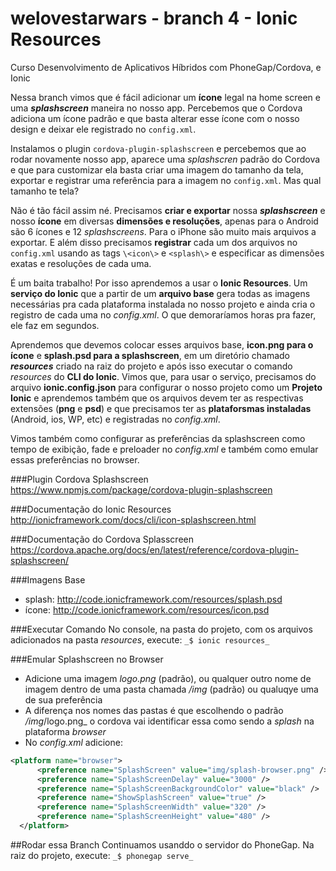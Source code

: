 # welovestarwars - branch 4 - Ionic Resources
Curso Desenvolvimento de Aplicativos Híbridos com PhoneGap/Cordova, e Ionic

Nessa branch vimos que é fácil adicionar um **ícone** legal na home screen e uma **_splashscreen_** maneira no nosso app. Percebemos que o Cordova adiciona um ícone padrão e que basta alterar esse ícone com o nosso design e deixar ele registrado no `config.xml`.

Instalamos o plugin `cordova-plugin-splashscreen` e percebemos que ao rodar novamente nosso app, aparece uma _splashscren_ padrão do Cordova e que para customizar ela basta criar uma imagem do tamanho da tela, exportar e registrar uma referência para a imagem no `config.xml`. Mas qual tamanho te tela?

Não é tão fácil assim né. Precisamos **criar e exportar** nossa **_splashscreen_** e nosso **ícone** em diversas **dimensões e resoluções**, apenas para o Android são 6 ícones e 12 _splashscreens_. Para o iPhone são muito mais arquivos a exportar. E além disso precisamos **registrar** cada um dos arquivos no `config.xml` usando as tags `\<icon\>` e `<splash\>` e especificar as dimensões exatas e resoluções de cada uma.

É um baita trabalho! Por isso aprendemos a usar o **Ionic Resources**. Um **serviço do Ionic** que a partir de um **arquivo base** gera todas as imagens necessárias pra cada plataforma instalada no nosso projeto e ainda cria o registro de cada uma no _config.xml_. O que demoraríamos horas pra fazer, ele faz em segundos.

Aprendemos que devemos colocar esses arquivos base, **icon.png para o ícone** e **splash.psd para a splashscreen**, em um diretório chamado **_resources_** criado na raiz do projeto e após isso executar o comando _resources_ do **CLI do Ionic**. Vimos que, para usar o serviço, precisamos do arquivo **ionic.config.json** para configurar o nosso projeto como um **Projeto Ionic** e aprendemos também que os arquivos devem ter as respectivas extensões (**png** e **psd**) e que precisamos ter as **plataforsmas instaladas** (Android, ios, WP, etc) e registradas no _config.xml_.

Vimos também como configurar as preferências da splashscreen como tempo de exibição, fade e preloader no _config.xml_ e também como emular essas preferências no browser.

###Plugin Cordova Splashscreen
https://www.npmjs.com/package/cordova-plugin-splashscreen

###Documentação do Ionic Resources
http://ionicframework.com/docs/cli/icon-splashscreen.html

###Documentação do Cordova Splasscreen
https://cordova.apache.org/docs/en/latest/reference/cordova-plugin-splashscreen/

###Imagens Base
- splash: http://code.ionicframework.com/resources/splash.psd
- ícone: http://code.ionicframework.com/resources/icon.psd

###Executar Comando
No console, na pasta do projeto, com os arquivos adicionados na pasta _resources_, execute: `_$ ionic resources_`

###Emular Splashscreen no Browser
- Adicione uma imagem _logo.png_ (padrão), ou qualquer outro nome de imagem dentro de uma pasta chamada _/img_ (padrão) ou qualuqye uma de sua preferência
- A diferença nos nomes das pastas é que escolhendo o padrão _/img_/logo.png_ o cordova vai identificar essa como sendo a _splash_ na plataforma _browser_
- No _config.xml_ adicione:
```xml
<platform name="browser">
      <preference name="SplashScreen" value="img/splash-browser.png" /> ou deixe "" caso use os nomes padrões
      <preference name="SplashScreenDelay" value="3000" />
      <preference name="SplashScreenBackgroundColor" value="black" />
      <preference name="ShowSplashScreen" value="true" />
      <preference name="SplashScreenWidth" value="320" />
      <preference name="SplashScreenHeight" value="480" />
  </platform>
```

##Rodar essa Branch
Continuamos usanddo o servidor do PhoneGap. Na raiz do projeto, execute: ```_$ phonegap serve_```

